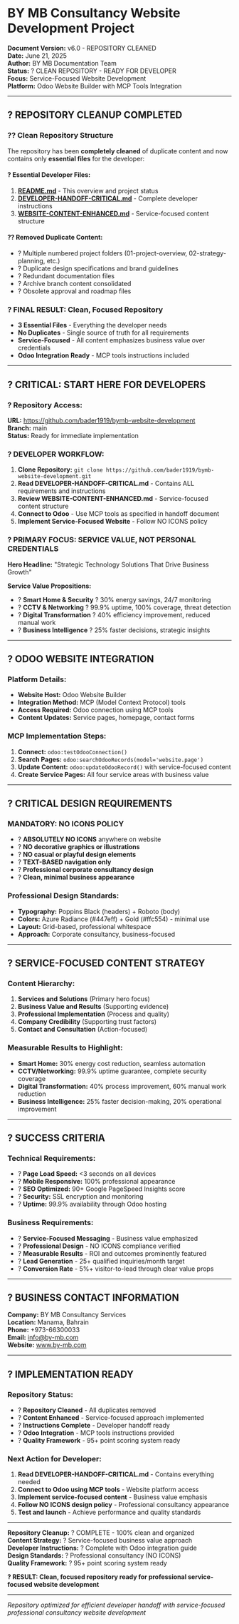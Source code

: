 # BY MB Consultancy Website Development Project

**Document Version:** v6.0 - REPOSITORY CLEANED  
**Date:** June 21, 2025  
**Author:** BY MB Documentation Team  
**Status:** ? CLEAN REPOSITORY - READY FOR DEVELOPER  
**Focus:** Service-Focused Website Development  
**Platform:** Odoo Website Builder with MCP Tools Integration

---

## **? REPOSITORY CLEANUP COMPLETED**

### **?? Clean Repository Structure**
The repository has been **completely cleaned** of duplicate content and now contains only **essential files** for the developer:

#### **? Essential Developer Files:**
1. **[README.md](README.md)** - This overview and project status
2. **[DEVELOPER-HANDOFF-CRITICAL.md](DEVELOPER-HANDOFF-CRITICAL.md)** - Complete developer instructions
3. **[WEBSITE-CONTENT-ENHANCED.md](WEBSITE-CONTENT-ENHANCED.md)** - Service-focused content structure

#### **?? Removed Duplicate Content:**
- ? Multiple numbered project folders (01-project-overview, 02-strategy-planning, etc.)
- ? Duplicate design specifications and brand guidelines
- ? Redundant documentation files
- ? Archive branch content consolidated
- ? Obsolete approval and roadmap files

### **? FINAL RESULT: Clean, Focused Repository**
- **3 Essential Files** - Everything the developer needs
- **No Duplicates** - Single source of truth for all requirements
- **Service-Focused** - All content emphasizes business value over credentials
- **Odoo Integration Ready** - MCP tools instructions included

---

## **? CRITICAL: START HERE FOR DEVELOPERS**

### **? Repository Access:**
**URL:** https://github.com/bader1919/bymb-website-development  
**Branch:** main  
**Status:** Ready for immediate implementation  

### **? DEVELOPER WORKFLOW:**
1. **Clone Repository:** `git clone https://github.com/bader1919/bymb-website-development.git`
2. **Read DEVELOPER-HANDOFF-CRITICAL.md** - Contains ALL requirements and instructions
3. **Review WEBSITE-CONTENT-ENHANCED.md** - Service-focused content structure
4. **Connect to Odoo** - Use MCP tools as specified in handoff document
5. **Implement Service-Focused Website** - Follow NO ICONS policy

### **? PRIMARY FOCUS: SERVICE VALUE, NOT PERSONAL CREDENTIALS**

**Hero Headline:** "Strategic Technology Solutions That Drive Business Growth"

**Service Value Propositions:**
- ? **Smart Home & Security** ? 30% energy savings, 24/7 monitoring
- ? **CCTV & Networking** ? 99.9% uptime, 100% coverage, threat detection
- ? **Digital Transformation** ? 40% efficiency improvement, reduced manual work
- ? **Business Intelligence** ? 25% faster decisions, strategic insights

---

## **? ODOO WEBSITE INTEGRATION**

### **Platform Details:**
- **Website Host:** Odoo Website Builder
- **Integration Method:** MCP (Model Context Protocol) tools
- **Access Required:** Odoo connection using MCP tools
- **Content Updates:** Service pages, homepage, contact forms

### **MCP Implementation Steps:**
1. **Connect:** `odoo:testOdooConnection()`
2. **Search Pages:** `odoo:searchOdooRecords(model='website.page')`
3. **Update Content:** `odoo:updateOdooRecord()` with service-focused content
4. **Create Service Pages:** All four service areas with business value

---

## **? CRITICAL DESIGN REQUIREMENTS**

### **MANDATORY: NO ICONS POLICY**
- ? **ABSOLUTELY NO ICONS** anywhere on website
- ? **NO decorative graphics or illustrations**
- ? **NO casual or playful design elements**
- ? **TEXT-BASED navigation only**
- ? **Professional corporate consultancy design**
- ? **Clean, minimal business appearance**

### **Professional Design Standards:**
- **Typography:** Poppins Black (headers) + Roboto (body)
- **Colors:** Azure Radiance (#447eff) + Gold (#ffc554) - minimal use
- **Layout:** Grid-based, professional whitespace
- **Approach:** Corporate consultancy, business-focused

---

## **? SERVICE-FOCUSED CONTENT STRATEGY**

### **Content Hierarchy:**
1. **Services and Solutions** (Primary hero focus)
2. **Business Value and Results** (Supporting evidence)
3. **Professional Implementation** (Process and quality)
4. **Company Credibility** (Supporting trust factors)
5. **Contact and Consultation** (Action-focused)

### **Measurable Results to Highlight:**
- **Smart Home:** 30% energy cost reduction, seamless automation
- **CCTV/Networking:** 99.9% uptime guarantee, complete security coverage
- **Digital Transformation:** 40% process improvement, 60% manual work reduction
- **Business Intelligence:** 25% faster decision-making, 20% operational improvement

---

## **? SUCCESS CRITERIA**

### **Technical Requirements:**
- ? **Page Load Speed:** <3 seconds on all devices
- ? **Mobile Responsive:** 100% professional appearance
- ? **SEO Optimized:** 90+ Google PageSpeed Insights score
- ? **Security:** SSL encryption and monitoring
- ? **Uptime:** 99.9% availability through Odoo hosting

### **Business Requirements:**
- ? **Service-Focused Messaging** - Business value emphasized
- ? **Professional Design** - NO ICONS compliance verified
- ? **Measurable Results** - ROI and outcomes prominently featured
- ? **Lead Generation** - 25+ qualified inquiries/month target
- ? **Conversion Rate** - 5%+ visitor-to-lead through clear value props

---

## **? BUSINESS CONTACT INFORMATION**

**Company:** BY MB Consultancy Services  
**Location:** Manama, Bahrain  
**Phone:** +973-66300033  
**Email:** info@by-mb.com  
**Website:** www.by-mb.com

---

## **? IMPLEMENTATION READY**

### **Repository Status:**
- ? **Repository Cleaned** - All duplicates removed
- ? **Content Enhanced** - Service-focused approach implemented
- ? **Instructions Complete** - Developer handoff ready
- ? **Odoo Integration** - MCP tools instructions provided
- ? **Quality Framework** - 95+ point scoring system ready

### **Next Action for Developer:**
1. **Read DEVELOPER-HANDOFF-CRITICAL.md** - Contains everything needed
2. **Connect to Odoo using MCP tools** - Website platform access
3. **Implement service-focused content** - Business value emphasis
4. **Follow NO ICONS design policy** - Professional consultancy appearance
5. **Test and launch** - Achieve performance and quality standards

---

**Repository Cleanup:** ? COMPLETE - 100% clean and organized  
**Content Strategy:** ? Service-focused business value approach  
**Developer Instructions:** ? Complete with Odoo integration guide  
**Design Standards:** ? Professional consultancy (NO ICONS)  
**Quality Framework:** ? 95+ point scoring system ready  

**? RESULT: Clean, focused repository ready for professional service-focused website development**

---

*Repository optimized for efficient developer handoff with service-focused professional consultancy website development*
